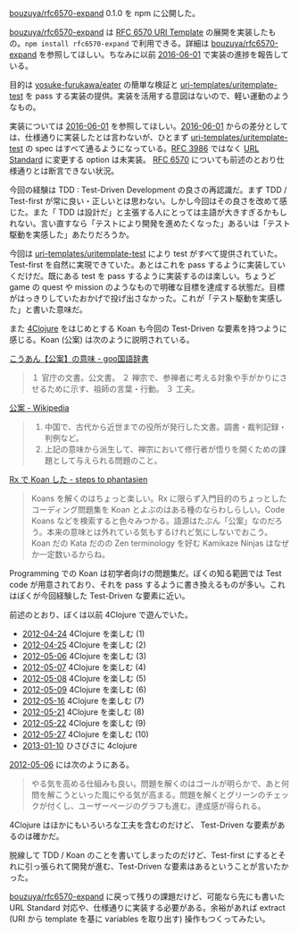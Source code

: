 [bouzuya/rfc6570-expand][] 0.1.0 を npm に公開した。

[bouzuya/rfc6570-expand][] は [RFC 6570 URI Template](https://tools.ietf.org/html/rfc6570) の展開を実装したもの。`npm install rfc6570-expand` で利用できる。詳細は [bouzuya/rfc6570-expand][] を参照してほしい。ちなみに以前 [2016-06-01][] で実装の進捗を報告している。

目的は [yosuke-furukawa/eater][] の簡単な検証と [uri-templates/uritemplate-test][] を pass する実装の提供。実装を活用する意図はないので、軽い運動のようなもの。

実装については [2016-06-01][] を参照してほしい。[2016-06-01][] からの差分としては、仕様通りに実装したとは言わないが、ひとまず [uri-templates/uritemplate-test][] の spec はすべて通るようになっている。[RFC 3986](https://tools.ietf.org/html/rfc3986) ではなく [URL Standard](https://url.spec.whatwg.org/) に変更する option は未実装。 [RFC 6570](https://tools.ietf.org/html/rfc6570) についても前述のとおり仕様通りとは断言できない状況。

今回の経験は TDD : Test-Driven Development の良さの再認識だ。まず TDD / Test-first が常に良い・正しいとは思わない。しかし今回はその良さを改めて感じた。また「 TDD は設計だ」と主張する人にとっては主語が大きすぎるかもしれない。言い直すなら「テストにより開発を進めたくなった」あるいは「テスト駆動を実感した」あたりだろうか。

今回は [uri-templates/uritemplate-test][] により test がすべて提供されていた。Test-first を自然に実現できていた。あとはこれを pass するように実装していくだけだ。既にある test を pass するように実装するのは楽しい。ちょうど game の quest や mission のようなもので明確な目標を達成する状態だ。目標がはっきりしていたおかげで投げ出さなかった。これが「テスト駆動を実感した」と書いた意味だ。

また [4Clojure](http://www.4clojure.com/) をはじめとする Koan も今回の Test-Driven な要素を持つように感じる。Koan (公案) は次のように説明されている。

[こうあん【公案】の意味 - goo国語辞書](http://dictionary.goo.ne.jp/jn/71651/meaning/m0u/)

> １ 官庁の文書。公文書。
> ２ 禅宗で、参禅者に考える対象や手がかりにさせるために示す、祖師の言葉・行動。
> ３ 工夫。

[公案 - Wikipedia](https://ja.wikipedia.org/wiki/%E5%85%AC%E6%A1%88)

> 1. 中国で、古代から近世までの役所が発行した文書。調書・裁判記録・判例など。
> 2. 上記の意味から派生して、禅宗において修行者が悟りを開くための課題として与えられる問題のこと。

[Rx で Koan した - steps to phantasien](http://steps.dodgson.org/b/2014/10/01/playing-with-rx-koans/)

> Koans を解くのはちょっと楽しい。Rx に限らず入門目的のちょっとしたコーディング問題集を Koan とよぶのはある種のならわしらしい。Code Koans などを検索すると色々みつかる。語源はたぶん「公案」なのだろう。本来の意味とは外れている気もするけれど気にしないでおこう。Koan だの Kata だのの Zen terminology を好む Kamikaze Ninjas はなぜか一定数いるからね。

Programming での Koan は初学者向けの問題集だ。ぼくの知る範囲では Test code が用意されており、それを pass するように書き換えるものが多い。これはぼくが今回経験した Test-Driven な要素に近い。

前述のとおり、ぼくは以前 4Clojure で遊んでいた。

- [2012-04-24][] 4Clojure を楽しむ (1)
- [2012-04-25][] 4Clojure を楽しむ (2)
- [2012-05-06][] 4Clojure を楽しむ (3)
- [2012-05-07][] 4Clojure を楽しむ (4)
- [2012-05-08][] 4Clojure を楽しむ (5)
- [2012-05-09][] 4Clojure を楽しむ (6)
- [2012-05-16][] 4Clojure を楽しむ (7)
- [2012-05-21][] 4Clojure を楽しむ (8)
- [2012-05-22][] 4Clojure を楽しむ (9)
- [2012-05-27][] 4Clojure を楽しむ (10)
- [2013-01-10][] ひさびさに 4clojure

[2012-05-06][] には次のようにある。

> やる気を高める仕組みも良い。問題を解くのはゴールが明らかで、あと何問を解こうといった風にやる気が高まる。問題を解くとグリーンのチェックが付くし、ユーザーページのグラフも進む。達成感が得られる。

4Clojure はほかにもいろいろな工夫を含むのだけど、 Test-Driven な要素があるのは確かだ。

脱線して TDD / Koan のことを書いてしまったのだけど、Test-first にするとそれに引っ張られて開発が進む、Test-Driven な要素はあるということが言いたかった。

[bouzuya/rfc6570-expand][] に戻って残りの課題だけど、可能なら先にも書いた URL Standard 対応や、仕様通りに実装する必要がある。余裕があれば extract (URI から template を基に variables を取り出す) 操作もつくってみたい。

[2012-04-24]: https://blog.bouzuya.net/2012/04/24/
[2012-04-25]: https://blog.bouzuya.net/2012/04/25/
[2012-05-06]: https://blog.bouzuya.net/2012/05/06/
[2012-05-07]: https://blog.bouzuya.net/2012/05/07/
[2012-05-08]: https://blog.bouzuya.net/2012/05/08/
[2012-05-09]: https://blog.bouzuya.net/2012/05/09/
[2012-05-16]: https://blog.bouzuya.net/2012/05/16/
[2012-05-21]: https://blog.bouzuya.net/2012/05/21/
[2012-05-22]: https://blog.bouzuya.net/2012/05/22/
[2012-05-27]: https://blog.bouzuya.net/2012/05/27/
[2013-01-10]: https://blog.bouzuya.net/2013/01/10/
[2016-06-01]: https://blog.bouzuya.net/2016/06/01/
[bouzuya/rfc6570-expand]: https://github.com/bouzuya/rfc6570-expand
[uri-templates/uritemplate-test]: https://github.com/uri-templates/uritemplate-test
[yosuke-furukawa/eater]: https://github.com/yosuke-furukawa/eater
